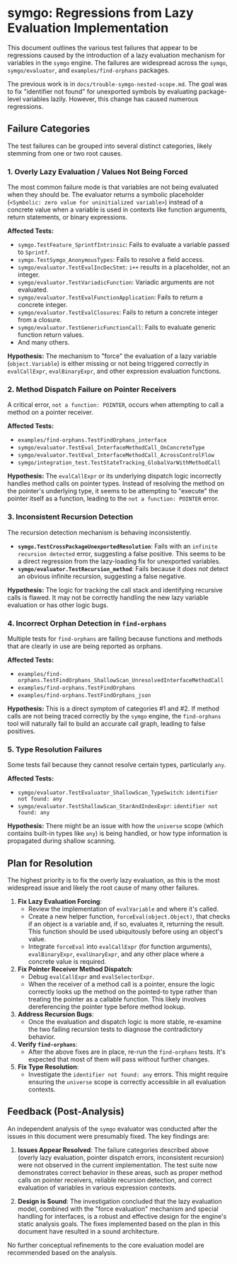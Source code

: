 # symgo: Regressions from Lazy Evaluation Implementation

This document outlines the various test failures that appear to be regressions caused by the introduction of a lazy evaluation mechanism for variables in the `symgo` engine. The failures are widespread across the `symgo`, `symgo/evaluator`, and `examples/find-orphans` packages.

The previous work is in `docs/trouble-symgo-nested-scope.md`. The goal was to fix "identifier not found" for unexported symbols by evaluating package-level variables lazily. However, this change has caused numerous regressions.

## Failure Categories

The test failures can be grouped into several distinct categories, likely stemming from one or two root causes.

### 1. Overly Lazy Evaluation / Values Not Being Forced

The most common failure mode is that variables are not being evaluated when they should be. The evaluator returns a symbolic placeholder (`<Symbolic: zero value for uninitialized variable>`) instead of a concrete value when a variable is used in contexts like function arguments, return statements, or binary expressions.

**Affected Tests:**
- `symgo.TestFeature_SprintfIntrinsic`: Fails to evaluate a variable passed to `Sprintf`.
- `symgo.TestSymgo_AnonymousTypes`: Fails to resolve a field access.
- `symgo/evaluator.TestEvalIncDecStmt`: `i++` results in a placeholder, not an integer.
- `symgo/evaluator.TestVariadicFunction`: Variadic arguments are not evaluated.
- `symgo/evaluator.TestEvalFunctionApplication`: Fails to return a concrete integer.
- `symgo/evaluator.TestEvalClosures`: Fails to return a concrete integer from a closure.
- `symgo/evaluator.TestGenericFunctionCall`: Fails to evaluate generic function return values.
- And many others.

**Hypothesis:** The mechanism to "force" the evaluation of a lazy variable (`object.Variable`) is either missing or not being triggered correctly in `evalCallExpr`, `evalBinaryExpr`, and other expression evaluation functions.

### 2. Method Dispatch Failure on Pointer Receivers

A critical error, `not a function: POINTER`, occurs when attempting to call a method on a pointer receiver.

**Affected Tests:**
- `examples/find-orphans.TestFindOrphans_interface`
- `symgo/evaluator.TestEval_InterfaceMethodCall_OnConcreteType`
- `symgo/evaluator.TestEval_InterfaceMethodCall_AcrossControlFlow`
- `symgo/integration_test.TestStateTracking_GlobalVarWithMethodCall`

**Hypothesis:** The `evalCallExpr` or its underlying dispatch logic incorrectly handles method calls on pointer types. Instead of resolving the method on the pointer's underlying type, it seems to be attempting to "execute" the pointer itself as a function, leading to the `not a function: POINTER` error.

### 3. Inconsistent Recursion Detection

The recursion detection mechanism is behaving inconsistently.

- **`symgo.TestCrossPackageUnexportedResolution`**: Fails with an `infinite recursion detected` error, suggesting a false positive. This seems to be a direct regression from the lazy-loading fix for unexported variables.
- **`symgo/evaluator.TestRecursion_method`**: Fails because it *does not* detect an obvious infinite recursion, suggesting a false negative.

**Hypothesis:** The logic for tracking the call stack and identifying recursive calls is flawed. It may not be correctly handling the new lazy variable evaluation or has other logic bugs.

### 4. Incorrect Orphan Detection in `find-orphans`

Multiple tests for `find-orphans` are failing because functions and methods that are clearly in use are being reported as orphans.

**Affected Tests:**
- `examples/find-orphans.TestFindOrphans_ShallowScan_UnresolvedInterfaceMethodCall`
- `examples/find-orphans.TestFindOrphans`
- `examples/find-orphans.TestFindOrphans_json`

**Hypothesis:** This is a direct symptom of categories #1 and #2. If method calls are not being traced correctly by the `symgo` engine, the `find-orphans` tool will naturally fail to build an accurate call graph, leading to false positives.

### 5. Type Resolution Failures

Some tests fail because they cannot resolve certain types, particularly `any`.

**Affected Tests:**
- `symgo/evaluator.TestEvaluator_ShallowScan_TypeSwitch`: `identifier not found: any`
- `symgo/evaluator.TestShallowScan_StarAndIndexExpr`: `identifier not found: any`

**Hypothesis:** There might be an issue with how the `universe` scope (which contains built-in types like `any`) is being handled, or how type information is propagated during shallow scanning.

## Plan for Resolution

The highest priority is to fix the overly lazy evaluation, as this is the most widespread issue and likely the root cause of many other failures.

1.  **Fix Lazy Evaluation Forcing**:
    -   Review the implementation of `evalVariable` and where it's called.
    -   Create a new helper function, `forceEval(object.Object)`, that checks if an object is a variable and, if so, evaluates it, returning the result. This function should be used ubiquitously before using an object's value.
    -   Integrate `forceEval` into `evalCallExpr` (for function arguments), `evalBinaryExpr`, `evalUnaryExpr`, and any other place where a concrete value is required.
2.  **Fix Pointer Receiver Method Dispatch**:
    -   Debug `evalCallExpr` and `evalSelectorExpr`.
    -   When the receiver of a method call is a pointer, ensure the logic correctly looks up the method on the pointed-to type rather than treating the pointer as a callable function. This likely involves dereferencing the pointer type before method lookup.
3.  **Address Recursion Bugs**:
    -   Once the evaluation and dispatch logic is more stable, re-examine the two failing recursion tests to diagnose the contradictory behavior.
4.  **Verify `find-orphans`**:
    -   After the above fixes are in place, re-run the `find-orphans` tests. It's expected that most of them will pass without further changes.
5.  **Fix Type Resolution**:
    -   Investigate the `identifier not found: any` errors. This might require ensuring the `universe` scope is correctly accessible in all evaluation contexts.

## Feedback (Post-Analysis)

An independent analysis of the `symgo` evaluator was conducted after the issues in this document were presumably fixed. The key findings are:

1.  **Issues Appear Resolved**: The failure categories described above (overly lazy evaluation, pointer dispatch errors, inconsistent recursion) were not observed in the current implementation. The test suite now demonstrates correct behavior in these areas, such as proper method calls on pointer receivers, reliable recursion detection, and correct evaluation of variables in various expression contexts.

2.  **Design is Sound**: The investigation concluded that the lazy evaluation model, combined with the "force evaluation" mechanism and special handling for interfaces, is a robust and effective design for the engine's static analysis goals. The fixes implemented based on the plan in this document have resulted in a sound architecture.

No further conceptual refinements to the core evaluation model are recommended based on the analysis.
